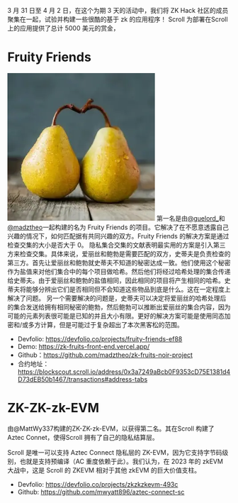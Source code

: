 
3 月 31 日至 4 月 2 日，在这个为期 3 天的活动中，我们将 ZK Hack 社区的成员聚集在一起，试验并构建一些很酷的基于 zk 的应用程序！
Scroll 为部署在Scroll上的应用提供了总计 5000 美元的赏金，

# Fruity Friends
![](fruity_friends.png)
第一名是由[@guelord_](https://twitter.com/guelowrd)和[@madztheo](https://twitter.com/madztheo)一起构建的名为 Fruity Friends 的项目。它解决了在不愿意透露自己兴趣的情况下，如何匹配据有共同兴趣的双方。Fruity Friends 的解决方案是通过检查交集的大小是否大于 0。
隐私集合交集的文献表明最实用的方案是引入第三方来检查交集。具体来说，爱丽丝和鲍勃是需要匹配的双方，史蒂夫是负责检查的第三方。首先让爱丽丝和鲍勃就史蒂夫不知道的秘密达成一致。他们使用这个秘密作为盐值来对他们集合中的每个项目做哈希。然后他们将经过哈希处理的集合传递给史蒂夫。由于爱丽丝和鲍勃的盐值相同，因此相同的项目将产生相同的哈希。史蒂夫将能够分辨出它们是否相同但不会知道这些物品到底是什么。这在一定程度上解决了问题。
另一个需要解决的问题是，史蒂夫可以决定将爱丽丝的哈希处理后的集合发送给拥有相同秘密的鲍勃，然后鲍勃可以推断出爱丽丝的集合内容，因为可能的元素列表很可能是已知的并且大小有限。更好的解决方案可能是使用同态加密和/或多方计算，但是可能过于复杂超出了本次黑客松的范围。

- Devfolio: https://devfolio.co/projects/fruity-friends-ef88
- Demo: https://zk-fruits-front-end.vercel.app/
- Github：https://github.com/madztheo/zk-fruits-noir-project
- 合约地址：https://blockscout.scroll.io/address/0x3a7249aBcb0F9353cD75E1381d4D73dEB50b1467/transactions#address-tabs


# ZK-ZK-zk-EVM

由@MattWy337构建的ZK-ZK-zk-EVM，以获得第二名。其在Scroll 构建了 Aztec Connet，使得Scroll 拥有了自己的隐私结算层。

Scroll 是唯一可以支持 Aztec Connect 隐私层的 ZK-EVM，因为它支持字节码级别，也就是支持预编译（AC 重度依赖于此）。我们认为，在 2023 年的 zkEVM 大战中，这是 Scroll 的 ZKEVM 相对于其他 zkEVM 的巨大价值支柱。

- Devfolio: https://devfolio.co/projects/zkzkzkevm-493c
- Github: https://github.com/mwyatt896/aztec-connect-sc